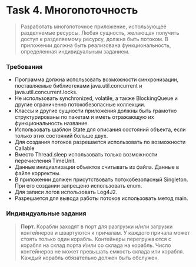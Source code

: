 # Task 4. Многопоточность    

> Разработать многопоточное приложение, использующее разделяемые ресурсы. Любая сущность, желающая получить доступ к разделяемому ресурсу, должна быть потоком. В приложении должна быть реализована функциональность, определенная индивидуальным заданием. 

### Требования  
- Программа  должна  использовать  возможности  синхронизации,  поставляемые 
библиотеками java.util.concurrent и java.util.concurrent.locks. 
- Не  использовать  synchronized,  volatile,  а  также  BlockingQueue  и  другие  ограниченно потокобезопасные коллекции.  
- Классы и другие сущности приложения должны быть грамотно структурированы по пакетам и иметь отражающую их функциональность название. 
- Использовать шаблон State для описания состояний объекта, если только этих состояний больше двух. 
- Для создания потоков разрешается использовать по возможности Callable 
- Вместо Thread.sleep использовать только возможности перечисления TimeUnit. 
- Данные инициализации объектов считывать из файла. Данные в файле корректны. 
- В приложении должен присутствовать потокобезопасный Singleton. При его создании запрещено использовать enum. 
- Для записи логов использовать Log4J2. 
- Разрешается для вывода работы потоков использовать метод main. 

### Индивидуальные задания 

> **Порт.** Корабли заходят в порт для разгрузки и/или загрузки контейнеров и швартуются к причалам.  У  каждого  причала  может  стоять  только  один  корабль.  Контейнеры перегружаются с корабля на склад порта и\или со склада на корабль. Число контейнеров не может превышать емкость склада или корабля. Каждый корабль обязательно должен быть обслужен. 
